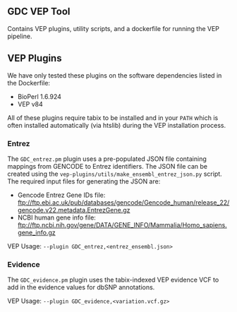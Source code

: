 GDC VEP Tool
---

Contains VEP plugins, utility scripts, and a dockerfile for running the VEP pipeline.

## VEP Plugins

We have only tested these plugins on the software dependencies listed in the
Dockerfile:

* BioPerl 1.6.924
* VEP v84

All of these plugins require tabix to be installed and in your `PATH` which is often
installed automatically (via htslib) during the VEP installation process.

### Entrez

The `GDC_entrez.pm` plugin uses a pre-populated JSON file containing mappings from GENCODE to
Entrez identifiers. The JSON file can be created using the `vep-plugins/utils/make_ensembl_entrez_json.py`
script. The required input files for generating the JSON are:

* Gencode Entrez Gene IDs file: ftp://ftp.ebi.ac.uk/pub/databases/gencode/Gencode_human/release_22/gencode.v22.metadata.EntrezGene.gz
* NCBI human gene info file: ftp://ftp.ncbi.nih.gov/gene/DATA/GENE_INFO/Mammalia/Homo_sapiens.gene_info.gz

VEP Usage: `--plugin GDC_entrez,<entrez_ensembl.json>`

### Evidence

The `GDC_evidence.pm` plugin uses the tabix-indexed VEP evidence VCF to add in the evidence values for dbSNP
annotations.

VEP Usage: `--plugin GDC_evidence,<variation.vcf.gz>`
